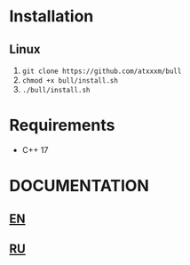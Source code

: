 # Installation
## Linux
1. ```git clone https://github.com/atxxxm/bull```
2. ```chmod +x bull/install.sh```
3. ```./bull/install.sh```

# Requirements
- C++ 17
   
# DOCUMENTATION
## [EN](https://github.com/atxxxm/bull/wiki/EN)
## [RU](https://github.com/atxxxm/bull/wiki/RU)
